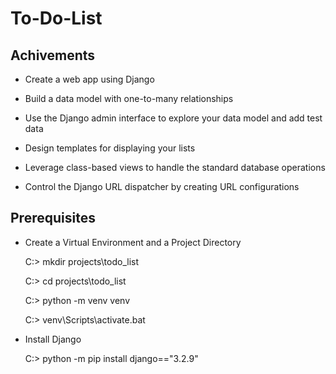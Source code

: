 ﻿# To-Do-List
 
## Achivements
* Create a web app using Django

* Build a data model with one-to-many relationships

* Use the Django admin interface to explore your data model and add test data

* Design templates for displaying your lists

* Leverage class-based views to handle the standard database operations

* Control the Django URL dispatcher by creating URL configurations

## Prerequisites
* Create a Virtual Environment and a Project Directory

    C:\> mkdir projects\todo_list

    C:\> cd projects\todo_list

    C:\> python -m venv venv

    C:\> venv\Scripts\activate.bat

* Install Django
  
    C:\> python -m pip install django=="3.2.9"
